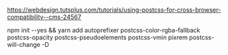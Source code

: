 https://webdesign.tutsplus.com/tutorials/using-postcss-for-cross-browser-compatibility--cms-24567

npm init --yes && yarn add autoprefixer postcss-color-rgba-fallback postcss-opacity postcss-pseudoelements postcss-vmin pixrem postcss-will-change -D

